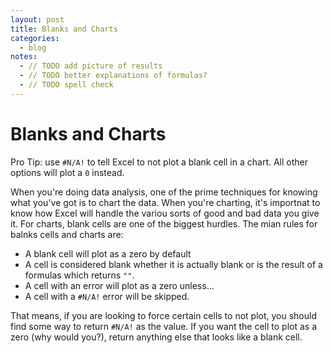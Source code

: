 ```yaml
---
layout: post
title: Blanks and Charts
categories:
  - blog
notes:
  - // TODO add picture of results
  - // TODO better explanations of formulas?
  - // TODO spell check
---
```


# Blanks and Charts

Pro Tip: use `#N/A!` to tell Excel to not plot a blank cell in a chart. All other options will plot a `0` instead.

When you're doing data analysis, one of the prime techniques for knowing what you've got is to chart the data. When you're charting, it's importnat to know how Excel will handle the variou sorts of good and bad data you give it. For charts, blank cells are one of the biggest hurdles. The mian rules for balnks cells and charts are:

- A blank cell will plot as a zero by default
- A cell is considered blank whether it is actually blank or is the result of a formulas which returns `""`.
- A cell with an error will plot as a zero unless...
- A cell with a `#N/A!` error will be skipped.

That means, if you are looking to force certain cells to not plot, you should find some way to return `#N/A!` as the value. If you want the cell to plot as a zero (why would you?), return anything else that looks like a blank cell.
